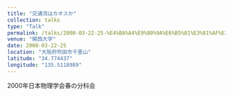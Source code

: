 ```yaml
---
title: "交通流はカオスか"
collection: talks
type: "Talk"
permalink: /talks/2000-03-22-25-%E4%BA%A4%E9%80%9A%E6%B5%81%E3%81%AF%E3%82%AB%E3%82%AA%E3%82%B9%E3%81%8B
venue: "関西大学"
date: 2000-03-22-25
location: "大阪府吹田市千里山"
latitude: "34.774437"
longitude: "135.5118989"
---
```


2000年日本物理学会春の分科会
